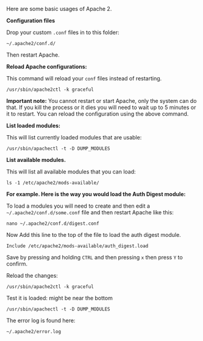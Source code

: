 
Here are some basic usages of Apache 2.

**Configuration files**

Drop your custom `.conf` files in to this folder:

~~~
~/.apache2/conf.d/
~~~

Then restart Apache.

**Reload Apache configurations:**

This command will reload your `conf` files instead of restarting.

~~~
/usr/sbin/apache2ctl -k graceful
~~~

**Important note:** You cannot restart or start Apache, only the system can do that. If you kill the process or it dies you will need to wait up to 5 minutes or it to restart. You can reload the configuration using the above command.

**List loaded modules:**

This will list currently loaded modules that are usable:

~~~
/usr/sbin/apachectl -t -D DUMP_MODULES
~~~

**List available modules.**

This will list all available modules that you can load:

~~~
ls -1 /etc/apache2/mods-available/
~~~

**For example. Here is the way you would load the Auth Digest module:**

To load a modules you will need to create and then edit a `~/.apache2/conf.d/some.conf` file and then restart Apache like this:

~~~
nano ~/.apache2/conf.d/digest.conf
~~~

Now Add this line to the top of the file to load the auth digest module.

~~~
Include /etc/apache2/mods-available/auth_digest.load
~~~

Save by pressing and holding `CTRL` and then pressing `x` then press `Y` to confirm.

Reload the changes:

~~~
/usr/sbin/apache2ctl -k graceful
~~~

Test it is loaded: might be near the bottom

~~~
/usr/sbin/apachectl -t -D DUMP_MODULES
~~~

The error log is found here:

~~~
~/.apache2/error.log
~~~



